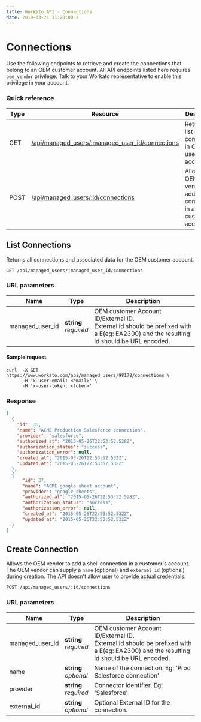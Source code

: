 ```yaml
---
title: Workato API - Connections
date: 2019-03-21 11:20:00 Z
---
```


# Connections

Use the following endpoints to retrieve and create the connections that belong to an OEM customer account. All API endpoints listed here requires `oem_vendor` privilege. Talk to your Workato representative to enable this privilege in your account.

### Quick reference

<div class='api_quick_reference'></div>

| Type |Resource | Description |
|------|---------|-------------|
| GET  | [/api/managed_users/:managed_user_id/connections](#list-connections) | Returns a list of connections in OEM user's account. |
| POST | [/api/managed_users/:id/connections](#create-connections) | Allows the OEM vendor to add a shell connection in a customer's account. |

## List Connections

Returns all connections and associated data for the OEM customer account.

```
GET /api/managed_users/:managed_user_id/connections
```
### URL parameters

<div class='api_input'></div>

| Name | Type | Description |
|------|------|-------------|
| managed_user_id | **string**<br>_required_ | OEM customer Account ID/External ID. <br>External id should be prefixed with a E(eg: EA2300) and the resulting id should be URL encoded. |

#### Sample request

```shell
curl  -X GET https://www.workato.com/api/managed_users/98178/connections \
      -H 'x-user-email: <email>' \
      -H 'x-user-token: <token>'
```

### Response

```json
[
  {
    "id": 36,
    "name": "ACME Production Salesforce connection",
    "provider": "salesforce",
    "authorized_at": "2015-05-26T22:53:52.528Z",
    "authorization_status": "success",
    "authorization_error": null,
    "created_at": "2015-05-26T22:53:52.532Z",
    "updated_at": "2015-05-26T22:53:52.532Z"
  },
  {
      "id": 37,
      "name": "ACME google sheet account",
      "provider": "google_sheets",
      "authorized_at": "2015-05-26T22:53:52.528Z",
      "authorization_status": "success",
      "authorization_error": null,
      "created_at": "2015-05-26T22:53:52.532Z",
      "updated_at": "2015-05-26T22:53:52.532Z"
  }
]
```

## Create Connection
Allows the OEM vendor to add a shell connection in a customer's account. The OEM vendor can supply a `name` (optional) and `external_id` (optional) during creation. The API doesn't allow user to provide actual credentials.

```
POST /api/managed_users/:id/connections
```

### URL parameters

<div class='api_input'></div>

| Name | Type | Description |
|------|------|-------------|
| managed_user_id | **string**<br>_required_ | OEM customer Account ID/External ID. <br>External id should be prefixed with a E(eg: EA2300) and the resulting id should be URL encoded. |
| name | **string**<br>_optional_ | Name of the connection. Eg: 'Prod Salesforce connection'
| provider | **string**<br>_required_ | Connector identifier. Eg: 'Salesforce' |
| external_id | **string**<br>_optional_ | Optional External ID for the connection. |
